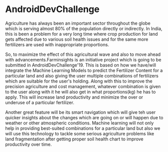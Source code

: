# AndroidDevChallenge
Agriculture has always been an important sector throughout the globe which is serving almost 80% of the population directly or indirectly.  In India, this is been a problem for a very long time where crop production for land gets affected due to various soil health issues and for the same more fertilizers are used with inappropriate proportions.

So, to maximize the effect of this agricultural wave and also to move ahead with advancements.Farminsights is an initiative project which is going to be submitted in AndroidDevChallenge'19. This is based on how we have/will integrate the Machine Learning Models to predict the Fertilizer Content for a particular land and also giving the user multiple combinations of fertilizers which are suitable for the user's holding. Along with this to improve the precision agriculture and cost management, whatever combination is given to the user along with it he will also get in what proportions(kg) he has to apply. This will increase land productivity and minimize the over or underuse of a particular fertilizer. 

Another great feature will be its smart navigation which will give teh user quicker insights about the changes which are going on or will happen due to weather or other atmospheric conditions. Machine learning will not only help in providing best-suited combinations for a particular land but also we will use this technology to tackle some serious agriculture problems like land fragmentation after getting proper soil health chart to improve productivity over time.
